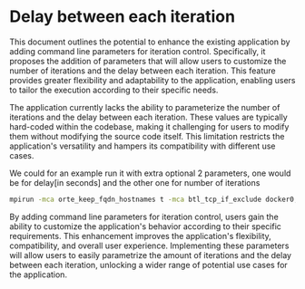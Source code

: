 # Delay between each iteration

This document outlines the potential to enhance the existing application by adding command line parameters for iteration control. 
Specifically, it proposes the addition of parameters that will allow users to customize the number of iterations and the delay between each iteration. 
This feature provides greater flexibility and adaptability to the application, enabling users to tailor the execution according to their specific needs.

The application currently lacks the ability to parameterize the number of iterations and the delay between each iteration. 
These values are typically hard-coded within the codebase, making it challenging for users to modify them without modifying the source code itself. 
This limitation restricts the application's versatility and hampers its compatibility with different use cases.

We could for an example run it with extra optional 2 parameters, one would be for delay[in seconds] and the other one for number of iterations

```bash
mpirun -mca orte_keep_fqdn_hostnames t -mca btl_tcp_if_exclude docker0,docker_gwbridge,lo -hostfile hostfile.des measure-performance --iterations 10 --delay 60
```

By adding command line parameters for iteration control, users gain the ability to customize the application's behavior according to their specific requirements.
This enhancement improves the application's flexibility, compatibility, and overall user experience. 
Implementing these parameters will allow users to easily parametrize the amount of iterations and the delay between each iteration, 
unlocking a wider range of potential use cases for the application.
